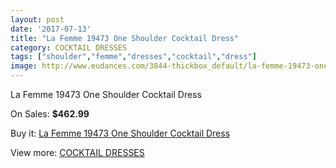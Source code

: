 ```yaml
---
layout: post
date: '2017-07-13'
title: "La Femme 19473 One Shoulder Cocktail Dress"
category: COCKTAIL DRESSES
tags: ["shoulder","femme","dresses","cocktail","dress"]
image: http://www.eudances.com/3844-thickbox_default/la-femme-19473-one-shoulder-cocktail-dress.jpg
---
```

La Femme 19473 One Shoulder Cocktail Dress

On Sales: **$462.99**
<a href="https://www.eudances.com/en/cocktail-dresses/1283-la-femme-19473-one-shoulder-cocktail-dress.html"><amp-img layout="responsive" width="600" height="600" src="//www.eudances.com/3844-thickbox_default/la-femme-19473-one-shoulder-cocktail-dress.jpg" alt="La Femme 19473 One Shoulder Cocktail Dress 0" /></a>
<a href="https://www.eudances.com/en/cocktail-dresses/1283-la-femme-19473-one-shoulder-cocktail-dress.html"><amp-img layout="responsive" width="600" height="600" src="//www.eudances.com/3846-thickbox_default/la-femme-19473-one-shoulder-cocktail-dress.jpg" alt="La Femme 19473 One Shoulder Cocktail Dress 1" /></a>
<a href="https://www.eudances.com/en/cocktail-dresses/1283-la-femme-19473-one-shoulder-cocktail-dress.html"><amp-img layout="responsive" width="600" height="600" src="//www.eudances.com/3845-thickbox_default/la-femme-19473-one-shoulder-cocktail-dress.jpg" alt="La Femme 19473 One Shoulder Cocktail Dress 2" /></a>

Buy it: [La Femme 19473 One Shoulder Cocktail Dress](https://www.eudances.com/en/cocktail-dresses/1283-la-femme-19473-one-shoulder-cocktail-dress.html "La Femme 19473 One Shoulder Cocktail Dress")

View more: [COCKTAIL DRESSES](https://www.eudances.com/en/14-cocktail-dresses "COCKTAIL DRESSES")